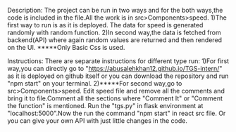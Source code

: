 Description:
The project can be run in two ways and for the both ways,the code is included in the file.All the work is in src>Components>speed.
1)The first way to run is as it is deployed. The data for speed is generated randomly with random function.
2)In second way,the data is fetched from backend(API) where again random values are returned and then rendered on the UI.
*****Only Basic Css is used.



Instructions:
There are separate instructions for different type run:
1)For first way,you can directly go to "https://abusalehkhan12.github.io/TGS-intern/" as it is deployed on github itself or you can download the repository and run "npm start" on your terminal.
2)*****For second way,go to src>Components>speed. Edit speed file and remove all the comments and bring it to file.Comment all the sections where "Comment It" or "Comment the function" is mentioned. Run the "tgs.py" in flask environment at "localhost:5000".Now the run the command "npm start" in react src file. Or you can give your own API with just little changes in the code.
